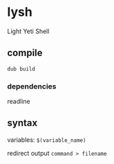# lysh

Light Yeti Shell

## compile
```
dub build
```

### dependencies
readline

## syntax
variables: `$(variable_name)`

redirect output `command > filename`

